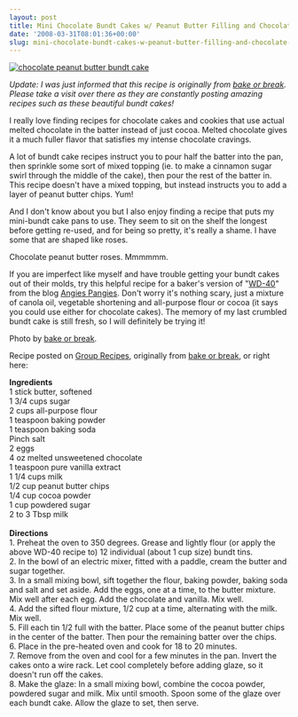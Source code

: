 ```yaml
---
layout: post
title: Mini Chocolate Bundt Cakes w/ Peanut Butter Filling and Chocolate Glaze
date: '2008-03-31T08:01:36+00:00'
slug: mini-chocolate-bundt-cakes-w-peanut-butter-filling-and-chocolate-glaze
---
```

<a href="http://www.bakeorbreak.com/2007/06/24/mini-chocolate-bundt-cakes-with-peanut-butter-filling/"><img src="https://bakeorbreak.com/wp-content/uploads/2007/06/chbndtpb1kP2.jpg" alt="chocolate peanut butter bundt cake" /></a>

*Update: I was just informed that this recipe is originally from <a href="http://www.bakeorbreak.com/">bake or break</a>. Please take a visit over there as they are constantly posting amazing recipes such as these beautiful bundt cakes!*

I really love finding recipes for chocolate cakes and cookies that use actual melted chocolate in the batter instead of just cocoa. Melted chocolate gives it a much fuller flavor that satisfies my intense chocolate cravings. 

A lot of bundt cake recipes instruct you to pour half the batter into the pan, then sprinkle some sort of mixed topping (ie. to make a cinnamon sugar swirl through the middle of the cake), then pour the rest of the batter in. This recipe doesn't have a mixed topping, but instead instructs you to add a layer of peanut butter chips. Yum!

And I don't know about you but I also enjoy finding a recipe that puts my mini-bundt cake pans to use. They seem to sit on the shelf the longest before getting re-used, and for being so pretty, it's really a shame. I have some that are shaped like roses. 

Chocolate peanut butter roses. Mmmmmm.

If you are imperfect like myself and have trouble getting your bundt cakes out of their molds, try this helpful recipe for a baker's version of "<a href="http://angiespangies.com/2008/02/10/55/">WD-40</a>" from the blog <a href="http://angiespangies.com/">Angies Pangies</a>. Don't worry it's nothing scary, just a mixture of canola oil, vegetable shortening and all-purpose flour or cocoa (it says you could use either for chocolate cakes). The memory of my last crumbled bundt cake is still fresh, so I will definitely be trying it!

Photo by <a href="http://www.bakeorbreak.com/2007/06/24/mini-chocolate-bundt-cakes-with-peanut-butter-filling/">bake or break</a>.

Recipe posted on <a href="http://www.grouprecipes.com/27467/mini-chocolate-bundt-cakes-with-peanut-butter-filling-and-chocolate-glaze.html">Group Recipes</a>, originally from <a href="http://www.bakeorbreak.com/2007/06/24/mini-chocolate-bundt-cakes-with-peanut-butter-filling/">bake or break</a>, or right here:

<div class="recipe">
<strong>Ingredients</strong><br>
1 stick butter, softened<br>
1 3/4 cups sugar<br>
2 cups all-purpose flour<br>
1 teaspoon baking powder<br>
1 teaspoon baking soda<br>
Pinch salt<br>
2 eggs<br>
4 oz melted unsweetened chocolate<br>
1 teaspoon pure vanilla extract<br>
1 1/4 cups milk<br>
1/2 cup peanut butter chips<br>
1/4 cup cocoa powder<br>
1 cup powdered sugar<br>
2 to 3 Tbsp milk<br>
<br>
<strong>Directions</strong><br>
1. Preheat the oven to 350 degrees. Grease and lightly flour (or apply the above WD-40 recipe to) 12 individual (about 1 cup size) bundt tins.<br>
2. In the bowl of an electric mixer, fitted with a paddle, cream the butter and sugar together.<br>
3. In a small mixing bowl, sift together the flour, baking powder, baking soda and salt and set aside. Add the eggs, one at a time, to the butter mixture. Mix well after each egg. Add the chocolate and vanilla. Mix well.<br>
4. Add the sifted flour mixture, 1/2 cup at a time, alternating with the milk. Mix well.<br>
5. Fill each tin 1/2 full with the batter. Place some of the peanut butter chips in the center of the batter. Then pour the remaining batter over the chips.<br>
6. Place in the pre-heated oven and cook for 18 to 20 minutes.<br>
7. Remove from the oven and cool for a few minutes in the pan. Invert the cakes onto a wire rack. Let cool completely before adding glaze, so it doesn't run off the cakes.<br>
8. Make the glaze: In a small mixing bowl, combine the cocoa powder, powdered sugar and milk. Mix until smooth. Spoon some of the glaze over each bundt cake. Allow the glaze to set, then serve.
</div>
